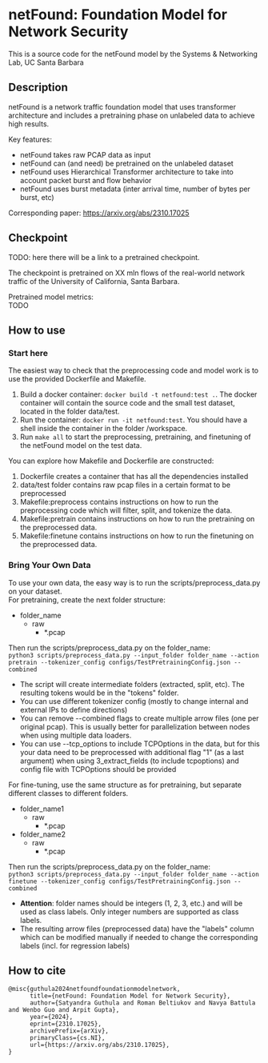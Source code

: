 # netFound: Foundation Model for Network Security

This is a source code for the netFound model by the Systems & Networking Lab, UC Santa Barbara

## Description

netFound is a network traffic foundation model that uses transformer architecture and includes a pretraining phase on unlabeled data to achieve high results.  

Key features:
- netFound takes raw PCAP data as input
- netFound can (and need) be pretrained on the unlabeled dataset
- netFound uses Hierarchical Transformer architecture to take into account packet burst and flow behavior
- netFound uses burst metadata (inter arrival time, number of bytes per burst, etc)

Corresponding paper: https://arxiv.org/abs/2310.17025

## Checkpoint
TODO: here there will be a link to a pretrained checkpoint.  

The checkpoint is pretrained on XX mln flows of the real-world network traffic of the University of California, Santa Barbara.  

Pretrained model metrics:  
TODO

## How to use

### Start here
The easiest way to check that the preprocessing code and model work is to use the provided Dockerfile and Makefile.

1. Build a docker container: `docker build -t netfound:test .`. The docker container will contain the source code and the small test dataset, located in the folder data/test.
2. Run the container: `docker run -it netfound:test`. You should have a shell inside the container in the folder /workspace.
3. Run `make all` to start the preprocessing, pretraining, and finetuning of the netFound model on the test data.

You can explore how Makefile and Dockerfile are constructed:
1. Dockerfile creates a container that has all the dependencies installed
2. data/test folder contains raw pcap files in a certain format to be preprocessed
3. Makefile:preprocess contains instructions on how to run the preprocessing code which will filter, split, and tokenize the data.
4. Makefile:pretrain contains instructions on how to run the pretraining on the preprocessed data.
5. Makefile:finetune contains instructions on how to run the finetuning on the preprocessed data.

### Bring Your Own Data

To use your own data, the easy way is to run the scripts/preprocess_data.py on your dataset.  
For pretraining, create the next folder structure:
  - folder_name
    - raw
      - *.pcap

Then run the scripts/preprocess_data.py on the folder_name:  
`python3 scripts/preprocess_data.py --input_folder folder_name --action pretrain --tokenizer_config configs/TestPretrainingConfig.json --combined`
- The script will create intermediate folders (extracted, split, etc). The resulting tokens would be in the "tokens" folder.
- You can use different tokenizer config (mostly to change internal and external IPs to define directions)
- You can remove --combined flags to create multiple arrow files (one per original pcap). This is usually better for parallelization between nodes when using multiple data loaders.
- You can use --tcp_options to include TCPOptions in the data, but for this your data need to be preprocessed with additional flag "1" (as a last argument) when using 3_extract_fields (to include tcpoptions) and config file with TCPOptions should be provided

For fine-tuning, use the same structure as for pretraining, but separate different classes to different folders.
- folder_name1
  - raw
    - *.pcap
- folder_name2
  - raw
    - *.pcap

Then run the scripts/preprocess_data.py on the folder_name:  
`python3 scripts/preprocess_data.py --input_folder folder_name --action finetune --tokenizer_config configs/TestPretrainingConfig.json --combined`

- **Attention**: folder names should be integers (1, 2, 3, etc.) and will be used as class labels. Only integer numbers are supported as class labels.
- The resulting arrow files (preprocessed data) have the "labels" column which can be modified manually if needed to change the corresponding labels (incl. for regression labels)

  
## How to cite
```
@misc{guthula2024netfoundfoundationmodelnetwork,
      title={netFound: Foundation Model for Network Security}, 
      author={Satyandra Guthula and Roman Beltiukov and Navya Battula and Wenbo Guo and Arpit Gupta},
      year={2024},
      eprint={2310.17025},
      archivePrefix={arXiv},
      primaryClass={cs.NI},
      url={https://arxiv.org/abs/2310.17025}, 
}
```
